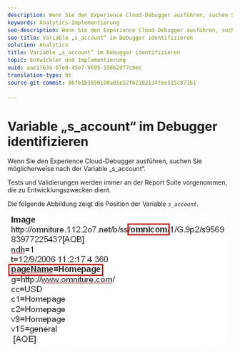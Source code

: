 ```yaml
---
description: Wenn Sie den Experience Cloud-Debugger ausführen, suchen Sie möglicherweise nach der Variable „s_account“.
keywords: Analytics-Implementierung
seo-description: Wenn Sie den Experience Cloud-Debugger ausführen, suchen Sie möglicherweise nach der Variable „s_account“.
seo-title: Variable „s_account“ im Debugger identifizieren
solution: Analytics
title: Variable „s_account“ im Debugger identifizieren
topic: Entwickler und Implementierung
uuid: aae1763a-07e0-45e7-9695-15862d77c0ec
translation-type: ht
source-git-commit: 86fe1b3650100a05e52fb2102134fee515c871b1

---
```



# Variable „s_account“ im Debugger identifizieren

Wenn Sie den Experience Cloud-Debugger ausführen, suchen Sie möglicherweise nach der Variable „s_account“.

Tests und Validierungen werden immer an der Report Suite vorgenommen, die zu Entwicklungszwecken dient.

Die folgende Abbildung zeigt die Position der Variable *`s_account`*.

![](assets/debugger_code.png)

